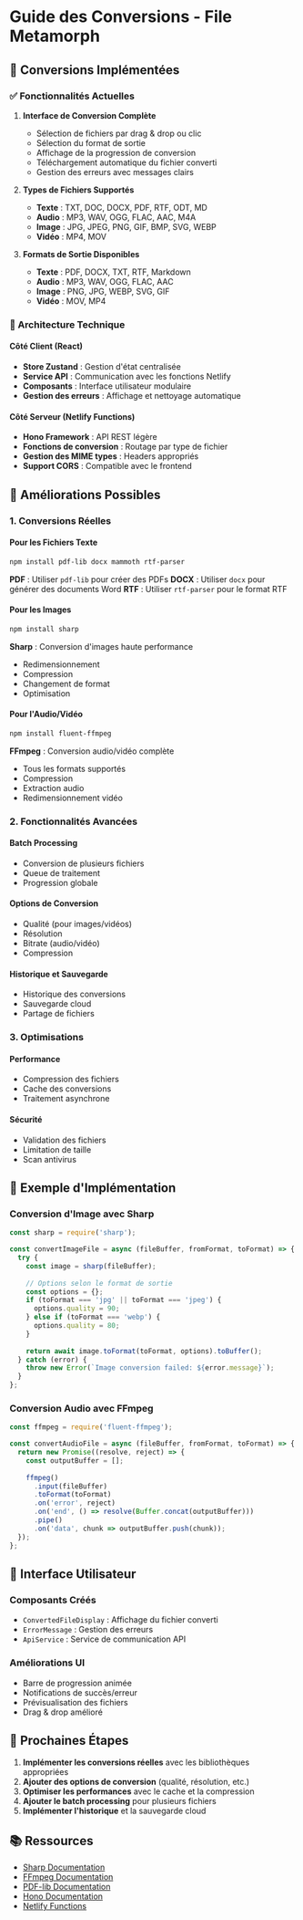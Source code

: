 # Guide des Conversions - File Metamorph

## 🎯 Conversions Implémentées

### ✅ Fonctionnalités Actuelles

1. **Interface de Conversion Complète**
   - Sélection de fichiers par drag & drop ou clic
   - Sélection du format de sortie
   - Affichage de la progression de conversion
   - Téléchargement automatique du fichier converti
   - Gestion des erreurs avec messages clairs

2. **Types de Fichiers Supportés**
   - **Texte** : TXT, DOC, DOCX, PDF, RTF, ODT, MD
   - **Audio** : MP3, WAV, OGG, FLAC, AAC, M4A
   - **Image** : JPG, JPEG, PNG, GIF, BMP, SVG, WEBP
   - **Vidéo** : MP4, MOV

3. **Formats de Sortie Disponibles**
   - **Texte** : PDF, DOCX, TXT, RTF, Markdown
   - **Audio** : MP3, WAV, OGG, FLAC, AAC
   - **Image** : PNG, JPG, WEBP, SVG, GIF
   - **Vidéo** : MOV, MP4

### 🔧 Architecture Technique

#### Côté Client (React)
- **Store Zustand** : Gestion d'état centralisée
- **Service API** : Communication avec les fonctions Netlify
- **Composants** : Interface utilisateur modulaire
- **Gestion des erreurs** : Affichage et nettoyage automatique

#### Côté Serveur (Netlify Functions)
- **Hono Framework** : API REST légère
- **Fonctions de conversion** : Routage par type de fichier
- **Gestion des MIME types** : Headers appropriés
- **Support CORS** : Compatible avec le frontend

## 🚀 Améliorations Possibles

### 1. Conversions Réelles

#### Pour les Fichiers Texte
```bash
npm install pdf-lib docx mammoth rtf-parser
```

**PDF** : Utiliser `pdf-lib` pour créer des PDFs
**DOCX** : Utiliser `docx` pour générer des documents Word
**RTF** : Utiliser `rtf-parser` pour le format RTF

#### Pour les Images
```bash
npm install sharp
```

**Sharp** : Conversion d'images haute performance
- Redimensionnement
- Compression
- Changement de format
- Optimisation

#### Pour l'Audio/Vidéo
```bash
npm install fluent-ffmpeg
```

**FFmpeg** : Conversion audio/vidéo complète
- Tous les formats supportés
- Compression
- Extraction audio
- Redimensionnement vidéo

### 2. Fonctionnalités Avancées

#### Batch Processing
- Conversion de plusieurs fichiers
- Queue de traitement
- Progression globale

#### Options de Conversion
- Qualité (pour images/vidéos)
- Résolution
- Bitrate (audio/vidéo)
- Compression

#### Historique et Sauvegarde
- Historique des conversions
- Sauvegarde cloud
- Partage de fichiers

### 3. Optimisations

#### Performance
- Compression des fichiers
- Cache des conversions
- Traitement asynchrone

#### Sécurité
- Validation des fichiers
- Limitation de taille
- Scan antivirus

## 📝 Exemple d'Implémentation

### Conversion d'Image avec Sharp

```javascript
const sharp = require('sharp');

const convertImageFile = async (fileBuffer, fromFormat, toFormat) => {
  try {
    const image = sharp(fileBuffer);
    
    // Options selon le format de sortie
    const options = {};
    if (toFormat === 'jpg' || toFormat === 'jpeg') {
      options.quality = 90;
    } else if (toFormat === 'webp') {
      options.quality = 80;
    }
    
    return await image.toFormat(toFormat, options).toBuffer();
  } catch (error) {
    throw new Error(`Image conversion failed: ${error.message}`);
  }
};
```

### Conversion Audio avec FFmpeg

```javascript
const ffmpeg = require('fluent-ffmpeg');

const convertAudioFile = async (fileBuffer, fromFormat, toFormat) => {
  return new Promise((resolve, reject) => {
    const outputBuffer = [];
    
    ffmpeg()
      .input(fileBuffer)
      .toFormat(toFormat)
      .on('error', reject)
      .on('end', () => resolve(Buffer.concat(outputBuffer)))
      .pipe()
      .on('data', chunk => outputBuffer.push(chunk));
  });
};
```

## 🎨 Interface Utilisateur

### Composants Créés
- `ConvertedFileDisplay` : Affichage du fichier converti
- `ErrorMessage` : Gestion des erreurs
- `ApiService` : Service de communication API

### Améliorations UI
- Barre de progression animée
- Notifications de succès/erreur
- Prévisualisation des fichiers
- Drag & drop amélioré

## 🔄 Prochaines Étapes

1. **Implémenter les conversions réelles** avec les bibliothèques appropriées
2. **Ajouter des options de conversion** (qualité, résolution, etc.)
3. **Optimiser les performances** avec le cache et la compression
4. **Ajouter le batch processing** pour plusieurs fichiers
5. **Implémenter l'historique** et la sauvegarde cloud

## 📚 Ressources

- [Sharp Documentation](https://sharp.pixelplumbing.com/)
- [FFmpeg Documentation](https://ffmpeg.org/documentation.html)
- [PDF-lib Documentation](https://pdf-lib.js.org/)
- [Hono Documentation](https://hono.dev/)
- [Netlify Functions](https://docs.netlify.com/functions/overview/)
